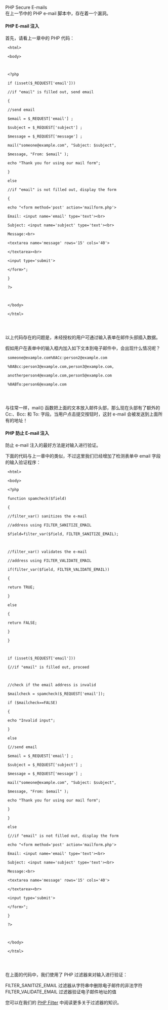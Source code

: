  PHP Secure E-mails  
在上一节中的 PHP e-mail 脚本中，存在着一个漏洞。

 

#### PHP E-mail 注入

 首先，请看上一章中的 PHP 代码：

 
```
 <html>

 <body>



 <?php

 if (isset($_REQUEST['email']))

 //if "email" is filled out, send email

 {

 //send email

 $email = $_REQUEST['email'] ;

 $subject = $_REQUEST['subject'] ;

 $message = $_REQUEST['message'] ;

 mail("someone@example.com", "Subject: $subject",

 $message, "From: $email" );

 echo "Thank you for using our mail form";

 }

 else

 //if "email" is not filled out, display the form

 {

 echo "<form method='post' action='mailform.php'>

 Email: <input name='email' type='text'><br>

 Subject: <input name='subject' type='text'><br>

 Message:<br>

 <textarea name='message' rows='15' cols='40'>

 </textarea><br>

 <input type='submit'>

 </form>";

 }

 ?>



 </body>

 </html> 




```
 以上代码存在的问题是，未经授权的用户可通过输入表单在邮件头部插入数据。

 假如用户在表单中的输入框内加入如下文本到电子邮件中，会出现什么情况呢？

 
```
 someone@example.com%0ACc:person2@example.com

 %0ABcc:person3@example.com,person3@example.com,

 anotherperson4@example.com,person5@example.com

 %0ABTo:person6@example.com 




```
 与往常一样，mail() 函数把上面的文本放入邮件头部，那么现在头部有了额外的 Cc:、Bcc: 和 To: 字段。当用户点击提交按钮时，这封 e-mail 会被发送到上面所有的地址！

 

#### PHP 防止 E-mail 注入

 防止 e-mail 注入的最好方法是对输入进行验证。

 下面的代码与上一章中的类似，不过这里我们已经增加了检测表单中 email 字段的输入验证程序：

 
```
 <html>

 <body>

 <?php

 function spamcheck($field)

 {

 //filter_var() sanitizes the e-mail

 //address using FILTER_SANITIZE_EMAIL

 $field=filter_var($field, FILTER_SANITIZE_EMAIL);



 //filter_var() validates the e-mail

 //address using FILTER_VALIDATE_EMAIL

 if(filter_var($field, FILTER_VALIDATE_EMAIL))

 {

 return TRUE;

 }

 else

 {

 return FALSE;

 }

 }



 if (isset($_REQUEST['email']))

 {//if "email" is filled out, proceed



 //check if the email address is invalid

 $mailcheck = spamcheck($_REQUEST['email']);

 if ($mailcheck==FALSE)

 {

 echo "Invalid input";

 }

 else

 {//send email

 $email = $_REQUEST['email'] ;

 $subject = $_REQUEST['subject'] ;

 $message = $_REQUEST['message'] ;

 mail("someone@example.com", "Subject: $subject",

 $message, "From: $email" );

 echo "Thank you for using our mail form";

 }

 }

 else

 {//if "email" is not filled out, display the form

 echo "<form method='post' action='mailform.php'>

 Email: <input name='email' type='text'><br>

 Subject: <input name='subject' type='text'><br>

 Message:<br>

 <textarea name='message' rows='15' cols='40'>

 </textarea><br>

 <input type='submit'>

 </form>";

 }

 ?>



 </body>

 </html> 




```
 在上面的代码中，我们使用了 PHP 过滤器来对输入进行验证：

 
FILTER_SANITIZE_EMAIL 过滤器从字符串中删除电子邮件的非法字符
 FILTER_VALIDATE_EMAIL 过滤器验证电子邮件地址的值
 
您可以在我们的 [PHP Filter](http://www.w3cschool.cc/php/php-filter.html) 中阅读更多关于过滤器的知识。



 

